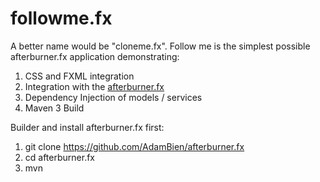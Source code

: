 followme.fx
===========

A better name would be "cloneme.fx". Follow me is the simplest possible afterburner.fx
application demonstrating:

1. CSS and FXML integration
2. Integration with the [afterburner.fx](https://github.com/AdamBien/afterburner.fx)
3. Dependency Injection of models / services
4. Maven 3 Build

Builder and install afterburner.fx first:

1. git clone https://github.com/AdamBien/afterburner.fx
2. cd afterburner.fx
3. mvn